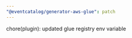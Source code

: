 ```yaml
---
"@eventcatalog/generator-aws-glue": patch
---
```


chore(plugin): updated glue registry env variable
